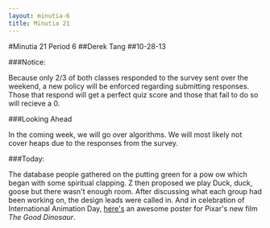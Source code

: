 ```yaml
---
layout: minutia-6
title: Minutia 21
---
```


#Minutia 21 Period 6
##Derek Tang
##10-28-13

###Notice:

Because only 2/3 of both classes responded to the survey sent over the weekend, a new policy will be enforced regarding submitting responses. Those that respond will get a perfect quiz score and those that fail to do so will recieve a 0.

###Looking Ahead

In the coming week, we will go over algorithms. We will most likely not cover heaps due to the responses from the survey.

###Today:

The database people gathered on the putting green for a pow ow which began with some spiritual clapping. Z then proposed we play Duck, duck, goose but there wasn't enough room. After discussing what each group had been working on, the design leads were called in.
And in celebration of International Animation Day, [here's](http://img.gawkerassets.com/img/194ejrsupsajijpg/ku-bigpic.jpg) an awesome poster for Pixar's new film *The Good Dinosaur*.